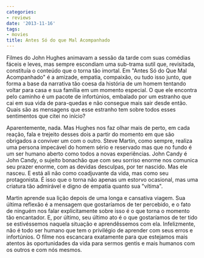 ```yaml
---
categories:
- reviews
date: '2013-11-16'
tags:
- movies
title: Antes Só do que Mal Acompanhado
---
```


Filmes do John Hughes animavam a sessão da tarde com suas comédias fáceis e leves, mas sempre escondiam uma sub-trama sutil que, revisitada, constituía o conteúdo que o torna tão imortal. Em "Antes Só do Que Mal Acompanhado" é a amizade, empatia, compaixão, ou tudo isso junto, que forma a base da narrativa tão coesa da história de um homem tentando voltar para casa e sua família em um momento especial. O que ele encontra pelo caminho é um pacote de infortúnios, embalado por um estranho que cai em sua vida de para-quedas e não consegue mais sair desde então. Quais são as mensagens que esse estranho tem sobre todos esses sentimentos que citei no início?

Aparentemente, nada. Mas Hughes nos faz olhar mais de perto, em cada reação, fala e trejeito desses dois a partir do momento em que são obrigados a conviver um com o outro. Steve Martin, como sempre, realiza uma persona impecável do homem sério e reservado mas que no fundo é um ser humano aberto como todos a novas experiências. John Candy é John Candy, o sujeito bonachão que com seu sorriso enorme nos comunica seu prazer enorme, com as devidas desculpas, por ter nascido. Mas ele nasceu. E está ali não como coadjuvante da vida, mas como seu protagonista. É isso que o torna não apenas um estorvo ocasional, mas uma criatura tão admirável e digno de empatia quanto sua "vítima".

Martin aprende sua lição depois de uma longa e cansativa viagem. Sua última reflexão é a mensagem que gostaríamos de ter percebido, e o fato de ninguém nos falar explicitamente sobre isso é o que torna o momento tão encantador. E, por último, seu último ato é o que gostaríamos de ter tido se estivéssemos naquela situação e aprendêssemos com ela. Infelizmente, não é todo ser humano que tem o privilégio de aprender com seus erros e infortúnios. O filme nos escancara exatamente para que estejamos mais atentos às oportunidades da vida para sermos gentis e mais humanos com os outros e com nós mesmos.